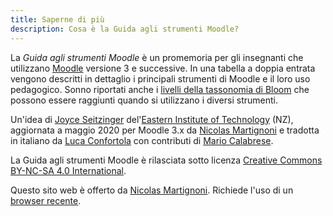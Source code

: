 ```yaml
---
title: Saperne di più
description: Cosa è la Guida agli strumenti Moodle?
---
```

La _Guida agli strumenti Moodle_ è un promemoria per gli insegnanti che utilizzano [Moodle][moodle] versione 3 e successive. In una tabella a doppia entrata vengono descritti in dettaglio i principali strumenti di Moodle e il loro uso pedagogico. Sonno riportati anche i [livelli della tassonomia di Bloom][bloom] che possono essere raggiunti quando si utilizzano i diversi strumenti.

Un'idea di [Joyce Seitzinger](https://www.joyceseitzinger.com/) del'[Eastern Institute of Technology](https://www.eit.ac.nz/) (NZ), aggiornata a maggio 2020 per Moodle 3.x da [Nicolas Martignoni][nm] e tradotta in italiano da [Luca Confortola](https://x.com/ConfortolaLuca) con contributi di [Mario Calabrese](https://www.linkedin.com/in/mario-calabrese-6190).

La Guida agli strumenti Moodle è rilasciata sotto licenza [Creative Commons BY-NC-SA 4.0 International][cc].

Questo sito web è offerto da [Nicolas Martignoni][nm]. Richiede l'uso di un [browser recente][browser].

 [moodle]: https://moodle.org/
 [bloom]: https://it.wikipedia.org/wiki/Tassonomia_di_Bloom
 [cc]: https://creativecommons.org/licenses/by-nc-sa/4.0/
 [browser]: https://browsehappy.com/
 [nm]: https://blog.martignoni.net/a-propos/
